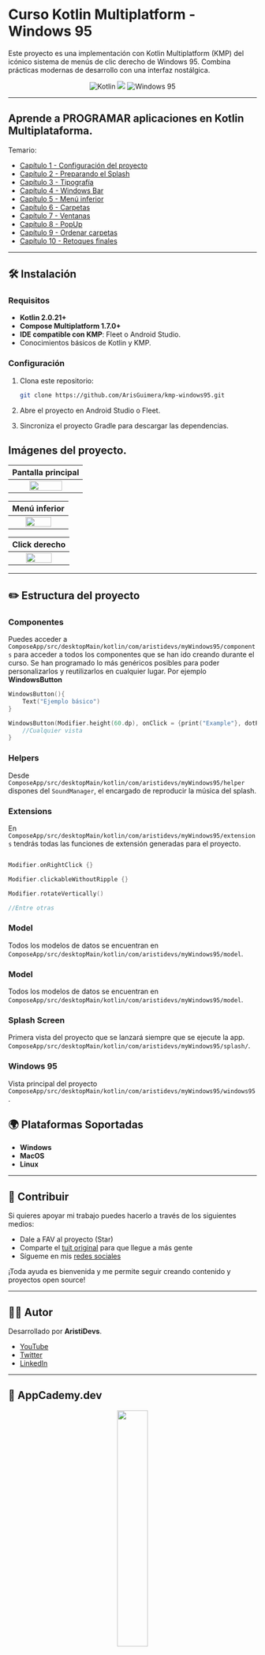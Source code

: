 # Curso Kotlin Multiplatform - Windows 95

Este proyecto es una implementación con Kotlin Multiplatform (KMP) del icónico sistema de menús de clic derecho de Windows 95. Combina prácticas modernas de desarrollo con una interfaz nostálgica.
<p align="center"> <img src="https://img.shields.io/badge/Kotlin-7F52FF?style=for-the-badge&logo=Kotlin&logoColor=white" alt="Kotlin">  <img src="https://img.shields.io/badge/Kotlin-Multiplatform-%237f52ff?style=for-the-badge&logo=kotlin"> <img src="https://img.shields.io/badge/Windows%2095-%F0%9F%96%BC-lightgrey?style=for-the-badge" alt="Windows 95"> </p>

----------

## Aprende a PROGRAMAR aplicaciones en Kotlin Multiplataforma.

Temario: 
<br />
- [Capítulo 1 - Configuración del proyecto]()
- [Capítulo 2 - Preparando el Splash]()
- [Capítulo 3 - Tipografía]()
- [Capítulo 4 - Windows Bar]()
- [Capítulo 5 - Menú inferior]()
- [Capítulo 6 - Carpetas]()
- [Capítulo 7 - Ventanas]()
- [Capítulo 8 - PopUp]()
- [Capítulo 9 - Ordenar carpetas]()
- [Capítulo 10 - Retoques finales]()


----------

## 🛠 Instalación

### Requisitos

-   **Kotlin 2.0.21+**
-   **Compose Multiplatform 1.7.0+**
-   **IDE compatible con KMP**: Fleet o Android Studio.
-   Conocimientos básicos de Kotlin y KMP.

### Configuración

1.  Clona este repositorio:

    ```bash
    git clone https://github.com/ArisGuimera/kmp-windows95.git
    
    ```

2.  Abre el proyecto en Android Studio o Fleet.
3.  Sincroniza el proyecto Gradle para descargar las dependencias.

## Imágenes del proyecto.

|                               Pantalla principal                               | 
|:------------------------------------------------------------------------------:|
|  <img src="img/win95-1.png" style="height: 50%; width:70%;"/>  | 

|                               Menú inferior                               | 
|:------------------------------------------------------------------------------:|
|  <img src="img/win95-2.png" style="height: 50%; width:70%;"/>  | 

|                               Click derecho                               | 
|:------------------------------------------------------------------------------:|
|  <img src="img/win95-3.png" style="height: 50%; width:70%;"/>  | 

----------

## ✏️ Estructura del proyecto

### Componentes

Puedes acceder a `ComposeApp/src/desktopMain/kotlin/com/aristidevs/myWindows95/components` para acceder a todos los componentes que se han ido creando durante el curso. Se han programado lo más genéricos posibles para poder personalizarlos y reutilizarlos en cualquier lugar. Por ejemplo **WindowsButton**

```kotlin
WindowsButton(){
    Text("Ejemplo básico")
}

WindowsButton(Modifier.height(60.dp), onClick = {print("Example"}, dotPadding = 6.dp)){
    //Cualquier vista
}

```

### Helpers

Desde `ComposeApp/src/desktopMain/kotlin/com/aristidevs/myWindows95/helper` dispones del `SoundManager`, el encargado de reproducir la música del splash.

### Extensions

En `ComposeApp/src/desktopMain/kotlin/com/aristidevs/myWindows95/extensions` tendrás todas las funciones de extensión generadas para el proyecto. 

```kotlin

Modifier.onRightClick {}

Modifier.clickableWithoutRipple {}

Modifier.rotateVertically()

//Entre otras

```

### Model

Todos los modelos de datos se encuentran en `ComposeApp/src/desktopMain/kotlin/com/aristidevs/myWindows95/model`.

### Model

Todos los modelos de datos se encuentran en `ComposeApp/src/desktopMain/kotlin/com/aristidevs/myWindows95/model`.

### Splash Screen

Primera vista del proyecto que se lanzará siempre que se ejecute la app. `ComposeApp/src/desktopMain/kotlin/com/aristidevs/myWindows95/splash/`.

### Windows 95

Vista principal del proyecto `ComposeApp/src/desktopMain/kotlin/com/aristidevs/myWindows95/windows95`.


## 🌍 Plataformas Soportadas

-   **Windows**
-   **MacOS**
-   **Linux**

----------

## 🤝 Contribuir

Si quieres apoyar mi trabajo puedes hacerlo a través de los siguientes medios:

- Dale a FAV al proyecto (Star)
- Comparte el [tuit original]() para que llegue a más gente
- Sígueme en mis [redes sociales](https://aristi.dev)

¡Toda ayuda es bienvenida y me permite seguir creando contenido y proyectos open source!

----------

## 👨‍💻 Autor

Desarrollado por **AristiDevs**.

-   [YouTube](https://www.youtube.com/@ArisGuimera)
-   [Twitter](https://twitter.com/ArisGuimera)
-   [LinkedIn](https://www.linkedin.com/in/arisguimera/)

----------

## 🚀 AppCademy.dev


<p align="center">
<a href="https://appcademy.dev"><img src="img/appcademy.webp" style="height: 35%; width:35%;"/></center></a></p>

Este curso está patrocinado por [AppCademy.dev](https://appcademy.dev) mi plataforma de cursos premium donde no solo aprendemos tecnologías sino que profundizamos en sus desarrollos a través de buenas prácticas y contenido avanzado.

----------

## 📦 Otros Proyectos

Si te gustó este proyecto, no olvides echar un vistazo a otros repositorios:

<table>
<tr>
<td width="50%">
<h3 align="center">Curso Android Básico</h3>
<div align="center">
<a href="https://github.com/ArisGuimera/Android-Expert" target="_blank"><img src="https://i.imgur.com/Jji0CIE.jpg" width="400" alt="Curso básico android"></a>
<p>
<a href="https://github.com/ArisGuimera/Android-Expert" target="_blank">
<img src="https://img.shields.io/badge/CÓDIGO-ff9?style=for-the-badge&logo=github&logoColor=black">
</a>
<a href="https://youtu.be/vJapzH_46a8" target="_blank">
<img src="https://img.shields.io/badge/-Youtube-green?style=for-the-badge&color=fbfc40">
</a>
</p>
<p>Aprende a programar aplicaciones <strong>Android con Kotlin desde cero</strong> - En este curso aprenderás todo lo necesario ya que no es necesario ningún conocimiento previo. Curso <strong>GRATUITO de 12 horas</strong> con todo el código disponible para descargar.</p>
</div>
                                                                                      
</td>

<td width="50%">
               <br>
<h3 align="center">Arquitectura MVVM</h3>
<div align="center">                                       
<a href="https://github.com/ArisGuimera/SimpleAndroidMVVM" target="_blank"><img src="https://i.imgur.com/7uCBigG.jpg" width="400" alt="Curso arquitectura MVVM"></a>
<br>
<p>
<a href="https://github.com/ArisGuimera/SimpleAndroidMVVM" target="_blank">
<img src="https://img.shields.io/badge/C%C3%93DIGO-80ffaa?style=for-the-badge&logo=github&logoColor=black">
</a>
<a href="https://youtu.be/hhhSMXi0R3E" target="_blank">
<img src="https://img.shields.io/badge/-Youtube-green?style=for-the-badge&color=3fFD7f">
</a>
</p>
</p>Las arquitecturas son <strong>IMPRESCINDIBLES</strong> para poder trabajar como desarrollador/a Android. En este curso, divido por ramas irás aprendiendo a implementar una arquitectura real y robusta con inyección de dependencias, clean architecture, testing y mucho más.</p>
</div>                                                             
</table>                                                                                 
</div>
<br>

<table>
<tr>
<td width="50%">
<h3 align="center">Curso Android Intermedio</h3>
<div align="center">
<a href="https://github.com/ArisGuimera/Android-Expert-Intermedio" target="_blank"><img src="https://i.imgur.com/V48W0sU.jpg" width="400" alt="Curso intermedio Android"></a>
<p>
<a href="https://github.com/ArisGuimera/Android-Expert-Intermedio" target="_blank">
<img src="https://img.shields.io/badge/CÓDIGO-ff9?style=for-the-badge&logo=github&logoColor=black">
</a>
<a href="https://youtu.be/UaR7GSNACsM" target="_blank">
<img src="https://img.shields.io/badge/-Youtube-green?style=for-the-badge&color=fbfc40">
</a>
</p>
<p>Aprende a programar aplicaciones <strong>Android con Kotlin nivel intermedio</strong> - En este curso nos centraremos en las <strong>buenas prácticas, arquitectura y testing</strong>. Curso <strong>GRATUITO de 8 horas</strong> con todo el código disponible para descargar.</p>
</div>
                                                                                      
</td>       

<td width="50%">
<h3 align="center">Curso Kotlin Multiplatform</h3>
<div align="center">
<a href="https://github.com/ArisGuimera/Curso-Kotlin-Multiplatform" target="_blank"><img src="https://i.imgur.com/nDDp1Ra.jpg" width="400" alt="Curso Kotlin Multiplatform"></a>
<p>
<a href="https://github.com/ArisGuimera/Curso-Kotlin-Multiplatform" target="_blank">
<img src="https://img.shields.io/badge/C%C3%93DIGO-cfaae0?style=for-the-badge&logo=github&logoColor=black">
</a>
<a href="https://youtube.com/playlist?list=PL8ie04dqq7_NUvBcMMosVRAbqZDWmRzX3&si=FdS-Z07ZFAUjDHAE" target="_blank">
<img src="https://img.shields.io/badge/-Youtube-green?style=for-the-badge&color=ff00f4">
</a>
</p>
<p>Aprende a programar aplicaciones <strong>multiplataform con Kotlin y Jetpack Compose</strong> - En este curso nos centraremos en dominar Kotlin Multiplatform <strong>desde cero</strong>. Curso <strong>GRATUITO</strong> (en desarrollo) con todo el código disponible para descargar.</p>
</div>
                                                                                      
</td>  
</table>                                                                                 
</div>
<br>
